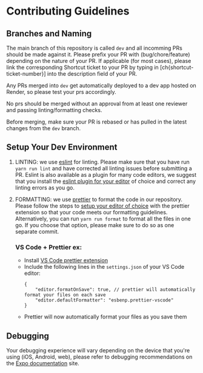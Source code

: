 # Contributing Guidelines

## Branches and Naming

The main branch of this repository is called `dev` and all incomming PRs should be made against it. Please prefix your PR with (bug/chore/feature) depending on the nature of your PR. If applicable (for most cases), please link the corresponding Shortcut ticket to your PR by typing in [ch{shortcut-ticket-number}] into the description field of your PR.

Any PRs merged into `dev` get automatically deployed to a dev app hosted on Render, so please test your prs accordingly.

No prs should be merged without an approval from at least one reviewer and passing linting/formatting checks.

Before merging, make sure your PR is rebased or has pulled in the latest changes from the `dev` branch.

## Setup Your Dev Environment

1. LINTING: we use [eslint](https://eslint.org/) for linting. Please make sure that you have run `yarn run lint` and have corrected all linting issues before submitting a PR. Eslint is also available as a plugin for many code editors, we suggest that you install the [eslint plugin for your editor](https://eslint.org/docs/user-guide/integrations#editors) of choice and correct any linting errors as you go.

2. FORMATTING: we use [prettier](https://prettier.io/) to format the code in our repository. Please follow the steps to [setup your editor of choice](https://prettier.io/docs/en/editors.html) with the prettier extension so that your code meets our formatting guidelines. Alternatively, you can run `yarn run format` to format all the files in one go. If you choose that option, please make sure to do so as one separate commit.

    ### VS Code + Prettier ex:

    - Install [VS Code prettier extension](https://marketplace.visualstudio.com/items?itemName=esbenp.prettier-vscode)
    - Include the following lines in the `settings.json` of your VS Code editor:
        ```
        {
            "editor.formatOnSave": true, // prettier will automatically format your files on each save
            "editor.defaultFormatter": "esbenp.prettier-vscode"
        }
        ```
    - Prettier will now automatically format your files as you save them

## Debugging

Your debugging experience will vary depending on the device that you're using (iOS, Android, web), please refer to debugging recommendations on the [Expo documentation](https://docs.expo.dev/workflow/debugging/) site.
